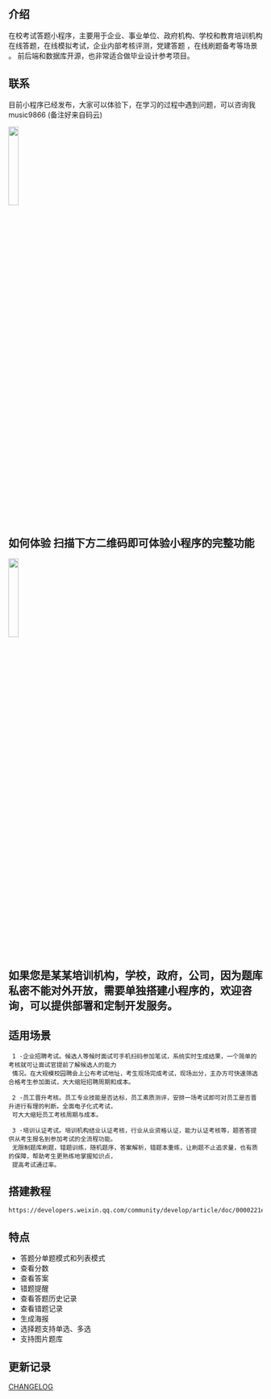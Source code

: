 ## 介绍
 在校考试答题小程序，主要用于企业、事业单位、政府机构、学校和教育培训机构在线答题，在线模拟考试，企业内部考核评测，党建答题 ，在线刷题备考等场景 。
 前后端和数据库开源，也非常适合做毕业设计参考项目。

## 联系

目前小程序已经发布，大家可以体验下，在学习的过程中遇到问题，可以咨询我 music9866 (备注好来自码云)

<img src = "https://images.gitee.com/uploads/images/2020/0726/161524_56919255_1947212.jpeg" width = "20%">


## 如何体验  扫描下方二维码即可体验小程序的完整功能

<img src = "https://images.gitee.com/uploads/images/2021/0418/080852_b75b96c6_1947212.jpeg" width = "20%">


##  如果您是某某培训机构，学校，政府，公司，因为题库私密不能对外开放，需要单独搭建小程序的，欢迎咨询，可以提供部署和定制开发服务。

## 适用场景
     1 ·企业招聘考试。候选人等候时面试可手机扫码参加笔试，系统实时生成结果，一个简单的考核就可让面试官提前了解候选人的能力
     情况。在大规模校园聘会上公布考试地址，考生现场完成考试，现场出分，主办方可快速筛选合格考生参加面试，大大缩短招聘周期和成本。

     2 ·员工晋升考核。员工专业技能是否达标，员工素质测评，安排一场考试即可对员工是否晋升进行有理的判断。全面电子化式考试，
     可大大缩短员工考核周期与成本。

     3 ·培训认证考试。培训机构结业认证考核，行业从业资格认证，能力认证考核等，题答答提供从考生报名到参加考试的全流程功能。
     无限制题库刷题，错题训练，随机题序，答案解析，错题本重练，让刷题不止追求量，也有质的保障，帮助考生更熟练地掌握知识点，
     提高考试通过率。
## 搭建教程
    https://developers.weixin.qq.com/community/develop/article/doc/0000221e880be024941ca52fa51813

## 特点
+ 答题分单题模式和列表模式
+ 查看分数
+ 查看答案
+ 错题提醒
+ 查看答题历史记录
+ 查看错题记录
+ 生成海报
+ 选择题支持单选、多选
+ 支持图片题库

## 更新记录

[CHANGELOG](./CHANGELOG.md)
 
